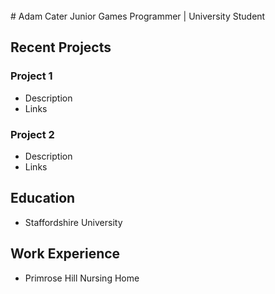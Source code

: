 <br />
# Adam Cater
Junior Games Programmer | University Student


## Recent Projects


### Project 1
- Description
- Links


### Project 2
- Description
- Links

## Education
- Staffordshire University

## Work Experience
- Primrose Hill Nursing Home
